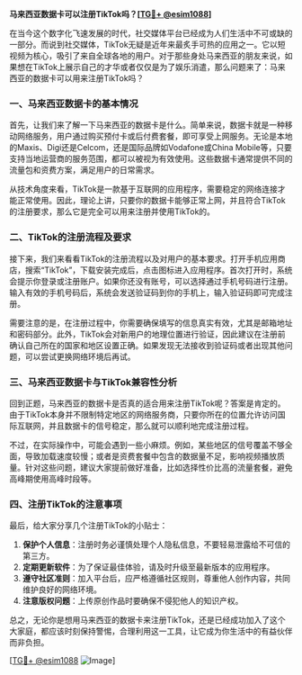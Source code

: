 **马来西亚数据卡可以注册TikTok吗？[[TG💪+ @esim1088](https://t.me/s/esim1088)]**

在当今这个数字化飞速发展的时代，社交媒体平台已经成为人们生活中不可或缺的一部分。而说到社交媒体，TikTok无疑是近年来最炙手可热的应用之一。它以短视频为核心，吸引了来自全球各地的用户。对于那些身处马来西亚的朋友来说，如果想在TikTok上展示自己的才华或者仅仅是为了娱乐消遣，那么问题来了：马来西亚的数据卡可以用来注册TikTok吗？

### 一、马来西亚数据卡的基本情况

首先，让我们来了解一下马来西亚的数据卡是什么。简单来说，数据卡就是一种移动网络服务，用户通过购买预付卡或后付费套餐，即可享受上网服务。无论是本地的Maxis、Digi还是Celcom，还是国际品牌如Vodafone或China Mobile等，只要支持当地运营商的服务范围，都可以被视为有效使用。这些数据卡通常提供不同的流量包和资费方案，满足用户的日常需求。

从技术角度来看，TikTok是一款基于互联网的应用程序，需要稳定的网络连接才能正常使用。因此，理论上讲，只要你的数据卡能够正常上网，并且符合TikTok的注册要求，那么它是完全可以用来注册并使用TikTok的。

### 二、TikTok的注册流程及要求

接下来，我们来看看TikTok的注册流程以及对用户的基本要求。打开手机应用商店，搜索“TikTok”，下载安装完成后，点击图标进入应用程序。首次打开时，系统会提示你登录或注册账户。如果你还没有账号，可以选择通过手机号码进行注册。输入有效的手机号码后，系统会发送验证码到你的手机上，输入验证码即可完成注册。

需要注意的是，在注册过程中，你需要确保填写的信息真实有效，尤其是邮箱地址和密码部分。此外，TikTok会对新用户的地理位置进行验证，因此建议在注册前确认自己所在的国家和地区设置正确。如果发现无法接收到验证码或者出现其他问题，可以尝试更换网络环境后再试。

### 三、马来西亚数据卡与TikTok兼容性分析

回到正题，马来西亚的数据卡是否真的适合用来注册TikTok呢？答案是肯定的。由于TikTok本身并不限制特定地区的网络服务商，只要你所在的位置允许访问国际互联网，并且数据卡的信号稳定，那么就可以顺利地完成注册过程。

不过，在实际操作中，可能会遇到一些小麻烦。例如，某些地区的信号覆盖不够全面，导致加载速度较慢；或者是资费套餐中包含的数据量不足，影响视频播放质量。针对这些问题，建议大家提前做好准备，比如选择性价比高的流量套餐，避免高峰期使用高峰时段等。

### 四、注册TikTok的注意事项

最后，给大家分享几个注册TikTok的小贴士：

1. **保护个人信息**：注册时务必谨慎处理个人隐私信息，不要轻易泄露给不可信的第三方。
2. **定期更新软件**：为了保证最佳体验，请及时升级至最新版本的应用程序。
3. **遵守社区准则**：加入平台后，应严格遵循社区规则，尊重他人创作内容，共同维护良好的网络环境。
4. **注意版权问题**：上传原创作品时要确保不侵犯他人的知识产权。

总之，无论你是想用马来西亚的数据卡来注册TikTok，还是已经成功加入了这个大家庭，都应该时刻保持警惕，合理利用这一工具，让它成为你生活中的有益伙伴而非负担。

[[TG💪+ @esim1088](https://t.me/s/esim1088) ![Image](https://i.postimg.cc/4NQfJmqS/Snipaste-2025-05-13-00-14-12.png)]